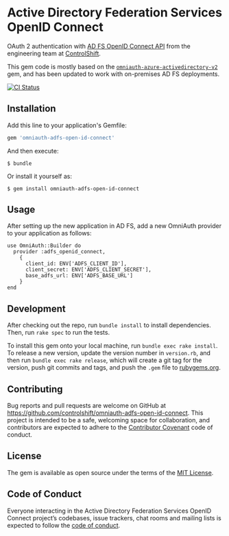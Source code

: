 # Active Directory Federation Services OpenID Connect

OAuth 2 authentication with [AD FS OpenID Connect API](https://docs.microsoft.com/en-us/windows-server/identity/ad-fs/overview/ad-fs-openid-connect-oauth-flows-scenarios) from the engineering team at [ControlShift](https://www.controlshiftlabs.com/).

This gem code is mostly based on the [`omniauth-azure-activedirectory-v2`](https://github.com/RIPAGlobal/omniauth-azure-activedirectory-v2) gem, and has been updated to work with on-premises AD FS deployments.

[![CI Status](https://github.com/controlshift/omniauth-adfs-open-id-connect/actions/workflows/ci.yml/badge.svg)](https://github.com/controlshift/omniauth-adfs-open-id-connect/actions/workflows/ci.yml)

## Installation

Add this line to your application's Gemfile:

```ruby
gem 'omniauth-adfs-open-id-connect'
```

And then execute:

    $ bundle

Or install it yourself as:

    $ gem install omniauth-adfs-open-id-connect

## Usage

After setting up the new application in AD FS, add a new OmniAuth provider to your application as follows:

```
use OmniAuth::Builder do
  provider :adfs_openid_connect,
    {
      client_id: ENV['ADFS_CLIENT_ID'],
      client_secret: ENV['ADFS_CLIENT_SECRET'],
      base_adfs_url: ENV['ADFS_BASE_URL']
    }
end
```

## Development

After checking out the repo, run `bundle install` to install dependencies. Then, run `rake spec` to run the tests.

To install this gem onto your local machine, run `bundle exec rake install`. To release a new version, update the version number in `version.rb`, and then run `bundle exec rake release`, which will create a git tag for the version, push git commits and tags, and push the `.gem` file to [rubygems.org](https://rubygems.org).

## Contributing

Bug reports and pull requests are welcome on GitHub at https://github.com/controlshift/omniauth-adfs-open-id-connect. This project is intended to be a safe, welcoming space for collaboration, and contributors are expected to adhere to the [Contributor Covenant](http://contributor-covenant.org) code of conduct.

## License

The gem is available as open source under the terms of the [MIT License](https://opensource.org/licenses/MIT).

## Code of Conduct

Everyone interacting in the Active Directory Federation Services OpenID Connect project’s codebases, issue trackers, chat rooms and mailing lists is expected to follow the [code of conduct](https://github.com/controlshift/omniauth-adfs-open-id-connect/blob/master/CODE_OF_CONDUCT.md).

